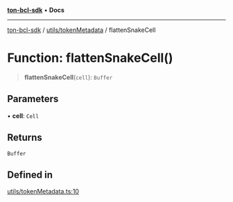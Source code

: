 [**ton-bcl-sdk**](../../../README.md) • **Docs**

***

[ton-bcl-sdk](../../../modules.md) / [utils/tokenMetadata](../README.md) / flattenSnakeCell

# Function: flattenSnakeCell()

> **flattenSnakeCell**(`cell`): `Buffer`

## Parameters

• **cell**: `Cell`

## Returns

`Buffer`

## Defined in

[utils/tokenMetadata.ts:10](https://github.com/ton-fun-tech/ton-bcl-sdk/blob/dd5e1aad56460b504ee72a0e5d189cd8ce611083/src/utils/tokenMetadata.ts#L10)
